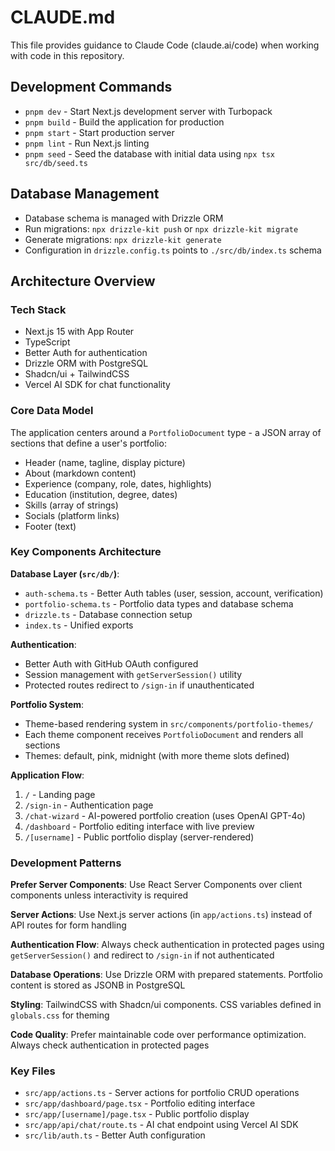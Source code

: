 # CLAUDE.md

This file provides guidance to Claude Code (claude.ai/code) when working with code in this repository.

## Development Commands

- `pnpm dev` - Start Next.js development server with Turbopack
- `pnpm build` - Build the application for production
- `pnpm start` - Start production server
- `pnpm lint` - Run Next.js linting
- `pnpm seed` - Seed the database with initial data using `npx tsx src/db/seed.ts`

## Database Management

- Database schema is managed with Drizzle ORM
- Run migrations: `npx drizzle-kit push` or `npx drizzle-kit migrate`
- Generate migrations: `npx drizzle-kit generate`
- Configuration in `drizzle.config.ts` points to `./src/db/index.ts` schema

## Architecture Overview

### Tech Stack
- Next.js 15 with App Router
- TypeScript
- Better Auth for authentication
- Drizzle ORM with PostgreSQL
- Shadcn/ui + TailwindCSS
- Vercel AI SDK for chat functionality

### Core Data Model
The application centers around a `PortfolioDocument` type - a JSON array of sections that define a user's portfolio:
- Header (name, tagline, display picture)
- About (markdown content)
- Experience (company, role, dates, highlights)
- Education (institution, degree, dates)
- Skills (array of strings)
- Socials (platform links)
- Footer (text)

### Key Components Architecture

**Database Layer (`src/db/`)**:
- `auth-schema.ts` - Better Auth tables (user, session, account, verification)
- `portfolio-schema.ts` - Portfolio data types and database schema
- `drizzle.ts` - Database connection setup
- `index.ts` - Unified exports

**Authentication**:
- Better Auth with GitHub OAuth configured
- Session management with `getServerSession()` utility
- Protected routes redirect to `/sign-in` if unauthenticated

**Portfolio System**:
- Theme-based rendering system in `src/components/portfolio-themes/`
- Each theme component receives `PortfolioDocument` and renders all sections
- Themes: default, pink, midnight (with more theme slots defined)

**Application Flow**:
1. `/` - Landing page
2. `/sign-in` - Authentication page
3. `/chat-wizard` - AI-powered portfolio creation (uses OpenAI GPT-4o)
4. `/dashboard` - Portfolio editing interface with live preview
5. `/[username]` - Public portfolio display (server-rendered)

### Development Patterns

**Prefer Server Components**: Use React Server Components over client components unless interactivity is required

**Server Actions**: Use Next.js server actions (in `app/actions.ts`) instead of API routes for form handling

**Authentication Flow**: Always check authentication in protected pages using `getServerSession()` and redirect to `/sign-in` if not authenticated

**Database Operations**: Use Drizzle ORM with prepared statements. Portfolio content is stored as JSONB in PostgreSQL

**Styling**: TailwindCSS with Shadcn/ui components. CSS variables defined in `globals.css` for theming

**Code Quality**: Prefer maintainable code over performance optimization. Always check authentication in protected pages

### Key Files
- `src/app/actions.ts` - Server actions for portfolio CRUD operations
- `src/app/dashboard/page.tsx` - Portfolio editing interface
- `src/app/[username]/page.tsx` - Public portfolio display
- `src/app/api/chat/route.ts` - AI chat endpoint using Vercel AI SDK
- `src/lib/auth.ts` - Better Auth configuration